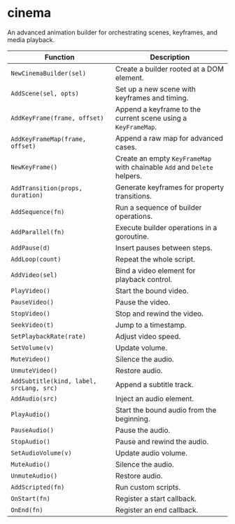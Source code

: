# cinema

An advanced animation builder for orchestrating scenes, keyframes, and media playback.

| Function | Description |
| --- | --- |
| `NewCinemaBuilder(sel)` | Create a builder rooted at a DOM element. |
| `AddScene(sel, opts)` | Set up a new scene with keyframes and timing. |
| `AddKeyFrame(frame, offset)` | Append a keyframe to the current scene using a `KeyFrameMap`. |
| `AddKeyFrameMap(frame, offset)` | Append a raw map for advanced cases. |
| `NewKeyFrame()` | Create an empty `KeyFrameMap` with chainable `Add` and `Delete` helpers. |
| `AddTransition(props, duration)` | Generate keyframes for property transitions. |
| `AddSequence(fn)` | Run a sequence of builder operations. |
| `AddParallel(fn)` | Execute builder operations in a goroutine. |
| `AddPause(d)` | Insert pauses between steps. |
| `AddLoop(count)` | Repeat the whole script. |
| `AddVideo(sel)` | Bind a video element for playback control. |
| `PlayVideo()` | Start the bound video. |
| `PauseVideo()` | Pause the video. |
| `StopVideo()` | Stop and rewind the video. |
| `SeekVideo(t)` | Jump to a timestamp. |
| `SetPlaybackRate(rate)` | Adjust video speed. |
| `SetVolume(v)` | Update volume. |
| `MuteVideo()` | Silence the audio. |
| `UnmuteVideo()` | Restore audio. |
| `AddSubtitle(kind, label, srcLang, src)` | Append a subtitle track. |
| `AddAudio(src)` | Inject an audio element. |
| `PlayAudio()` | Start the bound audio from the beginning. |
| `PauseAudio()` | Pause the audio. |
| `StopAudio()` | Pause and rewind the audio. |
| `SetAudioVolume(v)` | Update audio volume. |
| `MuteAudio()` | Silence the audio. |
| `UnmuteAudio()` | Restore audio. |
| `AddScripted(fn)` | Run custom scripts. |
| `OnStart(fn)` | Register a start callback. |
| `OnEnd(fn)` | Register an end callback. |

